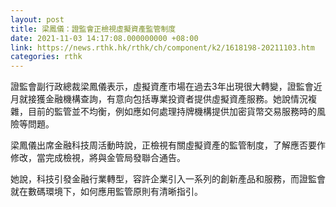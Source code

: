 ```yaml
---
layout: post
title: 梁鳳儀：證監會正檢視虛擬資產監管制度
date: 2021-11-03 14:17:08.000000000 +08:00
link: https://news.rthk.hk/rthk/ch/component/k2/1618198-20211103.htm
categories: rthk
---
```


證監會副行政總裁梁鳳儀表示，虛擬資產市場在過去3年出現很大轉變，證監會近月就接獲金融機構查詢，有意向包括專業投資者提供虛擬資產服務。她說情況複雜，目前的監管並不均衡，例如應如何處理持牌機構提供加密貨幣交易服務時的風險等問題。 

梁鳳儀出席金融科技周活動時說，正檢視有關虛擬資產的監管制度，了解應否要作修改，當完成檢視，將與金管局發聯合通告。

她說，科技引發金融行業轉型，容許企業引入一系列的創新產品和服務，而證監會就在數碼環境下，如何應用監管原則有清晰指引。
